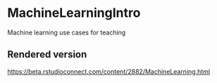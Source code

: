 # MachineLearningIntro

Machine learning use cases for teaching

## Rendered version

https://beta.rstudioconnect.com/content/2882/MachineLearning.html
